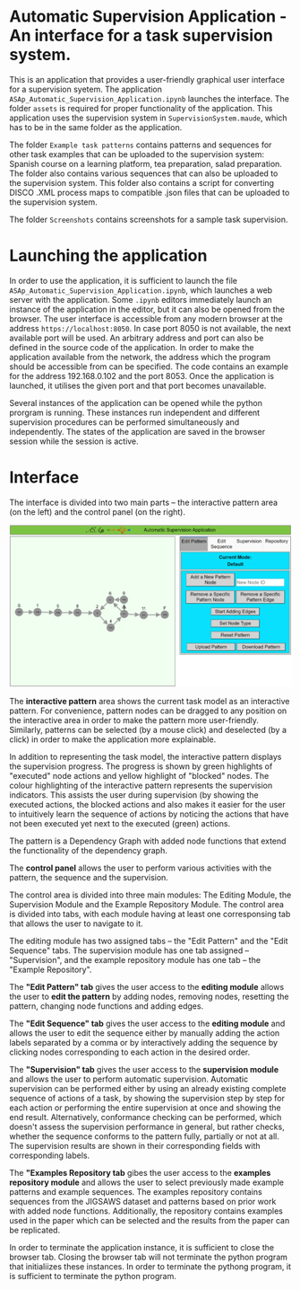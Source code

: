 # Automatic Supervision Application - An interface for a task supervision system. 

This is an application that provides a user-friendly graphical user interface for a supervision syetem. The application ` ASAp_Automatic_Supervision_Application.ipynb ` launches the interface. The folder ` assets ` is required for proper functionality of the application. This application uses the supervision system in ` SupervisionSystem.maude `, which has to be in the same folder as the application. 

The folder ` Example task patterns ` contains patterns and sequences for other task examples that can be uploaded to the supervision system: Spanish course on a learning platform, tea preparation, salad preparation. The folder also contains various sequences that can also be uploaded to the supervision system. This folder also contains a script for converting DISCO .XML process maps to compatible .json files that can be uploaded to the supervision system. 

The folder ` Screenshots ` contains screenshots for a sample task supervision. 

# Launching the application

In order to use the application, it is sufficient to launch the file ` ASAp_Automatic_Supervision_Application.ipynb `, which launches a web server with the application. Some ` .ipynb ` editors immediately launch an instance of the application in the editor, but it can also be opened from the browser.  The user interface is accessible from any modern browser at the address ` https://localhost:8050 `. In case port 8050 is not available, the next available port will be used. An arbitrary address and port can also be defined in the source code of the application. In order to make the application available from the network, the address which the program should be accessible from can be specified. The code contains an example for the address 192.168.0.102 and the port 8053. Once the application is launched, it utilises the given port and that port becomes unavailable.

Several instances of the application can be opened while the python prorgram is running. These instances run independent and different supervision procedures can be performed simultaneously and independently. The states of the application are saved in the browser session while the session is active.

# Interface

The interface is divided into two main parts – the interactive pattern area (on the left) and the control panel (on the right). 

![The general user interface](https://github.com/supervision-systems-development/supervision_system_interface/blob/main/Images/generalUserInterface-6040.png)

The **interactive pattern** area shows the current task model as an interactive pattern. For convenience, pattern nodes can be dragged to any position on the interactive area in order to make the pattern more user-friendly. Similarly, patterns can be selected (by a mouse click) and deselected (by a click) in order to make the application more explainable. 

In addition to representing the task model, the interactive pattern displays the supervision progress. The progress is shown by green highlights of "executed" node actions and yellow highlight of "blocked" nodes. The colour highlighting of the interactive pattern represents the supervision indicators. This assists the user during supervision (by showing the executed actions, the blocked actions and also makes it easier for the user to intuitively learn the sequence of actions by noticing the actions that have not been executed yet next to the executed (green) actions. 

The pattern is a Dependency Graph with added node functions that extend the functionality of the dependency graph. 

The **control panel** allows the user to perform various activities with the pattern, the sequence and the supervision.

The control area is divided into three main modules: The Editing Module, the Supervision Module and the Example Repository Module. The control area is divided into tabs, with each module having at least one corresponsing tab that allows the user to navigate to it. 

The editing module has two assigned tabs – the "Edit Pattern" and the "Edit Sequence" tabs. The supervision module has one tab assigned – "Supervision", and the example repository module has one tab – the "Example Repository". 

The **"Edit Pattern" tab** gives the user access to the **editing module** allows the user to **edit the pattern** by adding nodes, removing nodes, resetting the pattern, changing node functions and adding edges. 

The **"Edit Sequence" tab** gives the user access to the **editing module** and allows the user to edit the sequence either by manually adding the action labels separated by a comma or by interactively adding the sequence by clicking nodes corresponding to each action in the desired order. 

The **"Supervision" tab** gives the user access to the **supervision module** and allows the user to perform automatic supervision. Automatic supervision can be performed either by using an already existing complete sequence of actions of a task, by showing the supervision step by step for each action or performing the entire supervision at once and showing the end result. Alternatively, conformance checking can be performed, which doesn't assess the supervision performance in general, but rather checks, whether the sequence conforms to the pattern fully, partially or not at all. The supervision results are shown in their corresponding fields with corresponding labels. 

The **"Examples Repository tab** gibes the user access to the **examples repository module** and allows the user to select previously made example patterns and example sequences. The examples repository contains sequences from the JIGSAWS dataset and patterns based on prior work with added node functions. Additionally, the repository contains examples used in the paper which can be selected and the results from the paper can be replicated. 

In order to terminate the application instance, it is sufficient to close the browser tab. Closing the browser tab will not terminate the python program that initialiizes these instances. In order to terminate the pythong program, it is sufficient to terminate the python program. 

 









